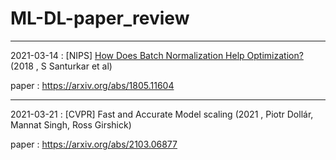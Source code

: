 # ML-DL-paper_review

---

 2021-03-14 : [NIPS] [How Does Batch Normalization Help Optimization?](https://github.com/LimGuenTaek/ML-DL-paper_review/blob/main/review/How%20Does%20Batch%20Normalization%20Help%20Optimization.md) (2018 , S Santurkar et al)
 
 paper : https://arxiv.org/abs/1805.11604
 
 ---
 
 2021-03-21 : [CVPR] Fast and Accurate Model scaling (2021 , Piotr Dollár, Mannat Singh, Ross Girshick)
 
 paper : https://arxiv.org/abs/2103.06877
 
